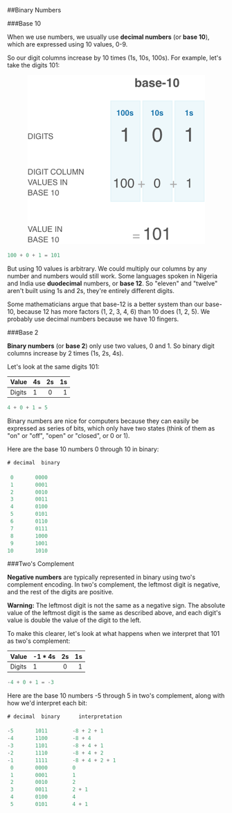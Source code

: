 
##Binary Numbers

###Base 10

When we use numbers, we usually use **decimal numbers** (or **base 10**), which
are expressed using 10 values, 0-9.

So our digit columns increase by 10 times (1s, 10s, 100s). For example, let's take
the digits 101:

<p align="center">
<img src="images/base10.png" />
</p>

```javascript
100 + 0 + 1 = 101
```

But using 10 values is arbitrary. We could multiply our columns by any number and
numbers would still work. Some languages spoken in Nigeria and India use **duodecimal**
numbers, or **base 12**. So "eleven" and "twelve" aren't built using 1s and 2s,
they're entirely different digits.

Some mathematicians argue that base-12 is a better system than our base-10, because
12 has more factors (1, 2, 3, 4, 6) than 10 does (1, 2, 5). We probably use decimal
numbers because we have 10 fingers.

###Base 2

**Binary numbers** (or **base 2**) only use two values, 0 and 1. So binary digit
columns increase by 2 times (1s, 2s, 4s).

Let's look at the same digits 101:

| Value         | 4s            | 2s            | 1s    |
| ------------- | ------------- |:-------------:| -----:|
| Digits        | 1             | 0             | 1     |

```javascript
4 + 0 + 1 = 5
```

Binary numbers are nice for computers because they can easily be expressed as series
of bits, which only have two states (think of them as "on" or "off", "open" or "closed",
or 0 or 1).

Here are the base 10 numbers 0 through 10 in binary:

```javascript
# decimal  binary

 0       0000
 1       0001
 2       0010
 3       0011
 4       0100
 5       0101
 6       0110
 7       0111
 8       1000
 9       1001
10       1010
```

###Two's Complement

**Negative numbers** are typically represented in binary using two's complement
encoding. In two's complement, the leftmost digit is negative, and the rest of
the digits are positive.

**Warning:** The leftmost digit is not the same as a negative sign. The absolute
value of the leftmost digit is the same as described above, and each digit's value
is double the value of the digit to the left.

To make this clearer, let's look at what happens when we interpret that 101 as
two's complement:

| Value         | -1 * 4s       | 2s            | 1s    |
| ------------- | ------------- |:-------------:| -----:|
| Digits        | 1             | 0             | 1     |

```javascript
-4 + 0 + 1 = -3
```

Here are the base 10 numbers -5 through 5 in two's complement, along with how we'd
interpret each bit:

```javascript
# decimal  binary      interpretation

-5       1011        -8 + 2 + 1
-4       1100        -8 + 4
-3       1101        -8 + 4 + 1
-2       1110        -8 + 4 + 2
-1       1111        -8 + 4 + 2 + 1
 0       0000        0
 1       0001        1
 2       0010        2
 3       0011        2 + 1
 4       0100        4
 5       0101        4 + 1
```
